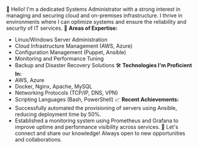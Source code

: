👋 Hello! I'm a dedicated Systems Administrator with a strong interest in managing and securing cloud and on-premises infrastructure. I thrive in environments where I can optimize systems and ensure the reliability and security of IT services.
🌟 **Areas of Expertise:**
- Linux/Windows Server Administration
- Cloud Infrastructure Management (AWS, Azure)
- Configuration Management (Puppet, Ansible)
- Monitoring and Performance Tuning
- Backup and Disaster Recovery Solutions
🛠️ **Technologies I'm Proficient In:**
- AWS, Azure
- Docker, Nginx, Apache, MySQL
- Networking Protocols (TCP/IP, DNS, VPN)
- Scripting Languages (Bash, PowerShell)
📈 **Recent Achievements:**
- Successfully automated the provisioning of servers using Ansible, reducing deployment time by 50%.
- Established a monitoring system using Prometheus and Grafana to improve uptime and performance visibility across services.
💬 Let's connect and share our knowledge! Always open to new opportunities and collaborations.
